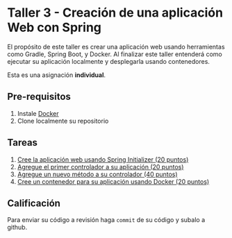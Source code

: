 # Taller 3 - Creación de una aplicación Web con Spring

El propósito de este taller es crear una aplicación web usando herramientas como Gradle, Spring Boot, y Docker. Al finalizar este taller entenderá como ejecutar su aplicación localmente y desplegarla usando contenedores.

Esta es una asignación **individual**.

## Pre-requisitos

1. Instale [Docker](https://www.docker.com/)
2. Clone localmente su repositorio

## Tareas

1. [Cree la aplicación web usando Spring Initializer (20 puntos)](docs/tarea1.md)
2. [Agregue el primer controlador a su aplicación (20 puntos)](docs/tarea2.md)
3. [Agregue un nuevo método a su controlador (40 puntos)](docs/tarea3.md)
4. [Cree un contenedor para su aplicación usando Docker (20 puntos)](docs/tarea4.md)

## Calificación

Para enviar su código a revisión haga `commit` de su código y subalo a github.
